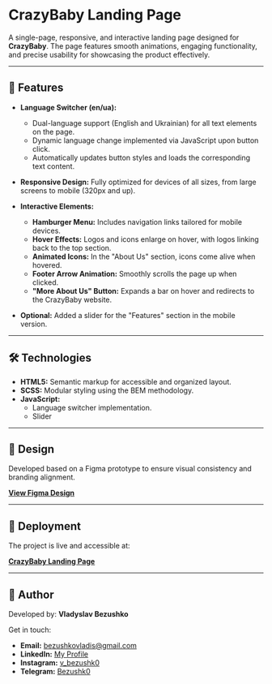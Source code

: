 # **CrazyBaby Landing Page**

A single-page, responsive, and interactive landing page designed for **CrazyBaby**. The page features smooth animations, engaging functionality, and precise usability for showcasing the product effectively.

---

## 🌟 **Features**

- **Language Switcher (en/ua):**
  - Dual-language support (English and Ukrainian) for all text elements on the page.
  - Dynamic language change implemented via JavaScript upon button click.
  - Automatically updates button styles and loads the corresponding text content.

- **Responsive Design:** Fully optimized for devices of all sizes, from large screens to mobile (320px and up).
- **Interactive Elements:**
  - **Hamburger Menu:** Includes navigation links tailored for mobile devices.
  - **Hover Effects:** Logos and icons enlarge on hover, with logos linking back to the top section.
  - **Animated Icons:** In the "About Us" section, icons come alive when hovered.
  - **Footer Arrow Animation:** Smoothly scrolls the page up when clicked.
  - **"More About Us" Button:** Expands a bar on hover and redirects to the CrazyBaby website.
- **Optional:** Added a slider for the "Features" section in the mobile version.

---

## 🛠️ **Technologies**

- **HTML5:** Semantic markup for accessible and organized layout.
- **SCSS:** Modular styling using the BEM methodology.
- **JavaScript:**
  - Language switcher implementation.
  - Slider

---

## 🎨 **Design**

Developed based on a Figma prototype to ensure visual consistency and branding alignment.

[**View Figma Design**](https://www.figma.com/file/Ujp7bCFuvuJlkn8TSbQPSZ/%E2%84%9611-(kickstarter)?node-id=19655%3A33)

---

## 🚀 **Deployment**

The project is live and accessible at:

[**CrazyBaby Landing Page**](https://bezushk0.github.io/Kickstarter)

---

## 👤 **Author**

Developed by: **Vladyslav Bezushko**

Get in touch:

- **Email:** bezushkovladis@gmail.com  
- **LinkedIn:** [My Profile](https://www.linkedin.com/in/vladislav-bezushko-173795232/)  
- **Instagram:** [v_bezushk0](https://www.instagram.com/v_bezushk0/)  
- **Telegram:** [Bezushk0](https://t.me/Bezushk0)
